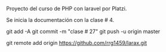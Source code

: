 Proyecto del curso de PHP con laravel por Platzi.

Se inicia la documentación con la clase # 4.

git add -A
git commit -m "clase # 27"
git push -u origin master





git remote add origin https://github.com/rrg1459/larax.git

